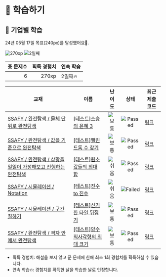 # 📖 학습하기

## 🚀 기업별 학습
24년 05월 17일 목표(240px)를 달성했어요🥳.

![270xp](https://img.shields.io/badge/EXP-270xp-%235cb85c.svg?for-the-badge)
![2일째](https://img.shields.io/badge/연속학습-2일째-%23E34F26.svg?for-the-badge)

|총 문제수|획득 경험치|연속 학습|
|---:|---:|---|
6|270xp|2일째🔥|

|교재|이름|난이도|상태|최근 제출 코드|
|---|---|:---:|:---:|---|
|[SSAFY / 완전탐색 / 물체 단위로 완전탐색](https://www.codetree.ai/missions?missionId=20)|[[테스트]스승의 은혜 3](https://www.codetree.ai/missions/20/problems/the-grace-form-teacher-3)|![보통][medium]|![Passed][passed]|[링크](https://github.com/kub938/codetree-TILs/blob/main/240517/%EC%8A%A4%EC%8A%B9%EC%9D%98%20%EC%9D%80%ED%98%9C%203/the-grace-form-teacher-3.py)|
|[SSAFY / 완전탐색 / 값을 기준으로 완전탐색](https://www.codetree.ai/missions?missionId=20)|[[테스트]팰린드롬 수 찾기](https://www.codetree.ai/missions/20/problems/find-the-number-of-palindrome)|![보통][medium]|![Passed][passed]|[링크](https://github.com/kub938/codetree-TILs/blob/main/240517/%ED%8C%B0%EB%A6%B0%EB%93%9C%EB%A1%AC%20%EC%88%98%20%EC%B0%BE%EA%B8%B0/find-the-number-of-palindrome.py)|
|[SSAFY / 완전탐색 / 상황을 일일이 가정해보고 진행하는 완전탐색](https://www.codetree.ai/missions?missionId=20)|[[테스트]원소 값들의 최대 합](https://www.codetree.ai/missions/20/problems/maximum-sum-of-element-values)|![쉬움][easy]|![Passed][passed]|[링크](https://github.com/kub938/codetree-TILs/blob/main/240517/%EC%9B%90%EC%86%8C%20%EA%B0%92%EB%93%A4%EC%9D%98%20%EC%B5%9C%EB%8C%80%20%ED%95%A9/maximum-sum-of-element-values.py)|
|[SSAFY / 시뮬레이션 / Notation](https://www.codetree.ai/missions?missionId=20)|[[테스트]진수 to 진수](https://www.codetree.ai/missions/20/problems/transformation-of-number-system)|![쉬움][easy]|![Failed][failed]|[링크](https://github.com/kub938/codetree-TILs/blob/main/240517/%EC%A7%84%EC%88%98%20to%20%EC%A7%84%EC%88%98/transformation-of-number-system.py)|
|[SSAFY / 시뮬레이션 / 구간 칠하기](https://www.codetree.ai/missions?missionId=20)|[[테스트]신기한 타일 뒤집기](https://www.codetree.ai/missions/20/problems/strange-flipping-tiles)|![보통][medium]|![Passed][passed]|[링크](https://github.com/kub938/codetree-TILs/blob/main/240517/%EC%8B%A0%EA%B8%B0%ED%95%9C%20%ED%83%80%EC%9D%BC%20%EB%92%A4%EC%A7%91%EA%B8%B0/strange-flipping-tiles.py)|
|[SSAFY / 완전탐색 / 격자 안에서 완전탐색](https://www.codetree.ai/missions?missionId=20)|[[테스트]양수 직사각형의 최대 크기](https://www.codetree.ai/missions/20/problems/max-area-of-positive-rectangle)|![보통][medium]|![Passed][passed]|[링크](https://github.com/kub938/codetree-TILs/blob/main/240517/%EC%96%91%EC%88%98%20%EC%A7%81%EC%82%AC%EA%B0%81%ED%98%95%EC%9D%98%20%EC%B5%9C%EB%8C%80%20%ED%81%AC%EA%B8%B0/max-area-of-positive-rectangle.py)|


* 획득 경험치: 해설을 보지 않고 푼 문제에 한해 최초 1회 경험치를 획득하실 수 있습니다.
* 연속 학습🔥: 경험치를 획득한 날을 학습한 날로 인정합니다.










[b5]: https://img.shields.io/badge/Bronze_5-%235D3E31.svg
[b4]: https://img.shields.io/badge/Bronze_4-%235D3E31.svg
[b3]: https://img.shields.io/badge/Bronze_3-%235D3E31.svg
[b2]: https://img.shields.io/badge/Bronze_2-%235D3E31.svg
[b1]: https://img.shields.io/badge/Bronze_1-%235D3E31.svg
[s5]: https://img.shields.io/badge/Silver_5-%23394960.svg
[s4]: https://img.shields.io/badge/Silver_4-%23394960.svg
[s3]: https://img.shields.io/badge/Silver_3-%23394960.svg
[s2]: https://img.shields.io/badge/Silver_2-%23394960.svg
[s1]: https://img.shields.io/badge/Silver_1-%23394960.svg
[g5]: https://img.shields.io/badge/Gold_5-%23FFC433.svg
[g4]: https://img.shields.io/badge/Gold_4-%23FFC433.svg
[g3]: https://img.shields.io/badge/Gold_3-%23FFC433.svg
[g2]: https://img.shields.io/badge/Gold_2-%23FFC433.svg
[g1]: https://img.shields.io/badge/Gold_1-%23FFC433.svg
[p5]: https://img.shields.io/badge/Platinum_5-%2376DDD8.svg
[p4]: https://img.shields.io/badge/Platinum_4-%2376DDD8.svg
[p3]: https://img.shields.io/badge/Platinum_3-%2376DDD8.svg
[p2]: https://img.shields.io/badge/Platinum_2-%2376DDD8.svg
[p1]: https://img.shields.io/badge/Platinum_1-%2376DDD8.svg
[passed]: https://img.shields.io/badge/Passed-%23009D27.svg
[failed]: https://img.shields.io/badge/Failed-%23D24D57.svg
[easy]: https://img.shields.io/badge/쉬움-%235cb85c.svg?for-the-badge
[medium]: https://img.shields.io/badge/보통-%23FFC433.svg?for-the-badge
[hard]: https://img.shields.io/badge/어려움-%23D24D57.svg?for-the-badge